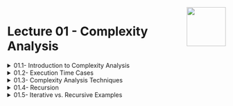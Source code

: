 <img align="right" width="90" height="90" src="https://github.com/cs-MohamedAyman/Computer-Science-Textbooks/blob/master/logos/data-structures.jpg">

# Lecture 01 - Complexity Analysis

<details>
	<summary>01.1- Introduction to Complexity Analysis</summary>

</details>

<details>
	<summary>01.2- Execution Time Cases</summary>

</details>

<details>
	<summary>01.3- Complexity Analysis Techniques</summary>

</details>

<details>
	<summary>01.4- Recursion</summary>

</details>

<details>
	<summary>01.5- Iterative vs. Recursive Examples</summary>

</details>
